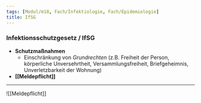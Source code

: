 ```yaml
---
tags: [Modul/m18, Fach/Infektiologie, Fach/Epidemiologie]
title: IfSG
---
```

### Infektionsschutzgesetz / IfSG
- **Schutzmaßnahmen**
	- Einschränkung von *Grundrechten* (z.B. Freiheit der Person, körperliche Unversehrtheit, Versammlungsfreiheit, Briefgeheimnis, Unverletzbarkeit der Wohnung)
- **[[Meldepflicht]]**
---

![[Meldepflicht]]